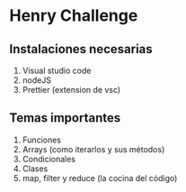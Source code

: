# Henry Challenge

## Instalaciones necesarias

1. Visual studio code
2. nodeJS
3. Prettier (extension de vsc)

## Temas importantes

1. Funciones
2. Arrays (como iterarlos y sus métodos)
3. Condicionales
4. Clases
5. map, filter y reduce (la cocina del código)
